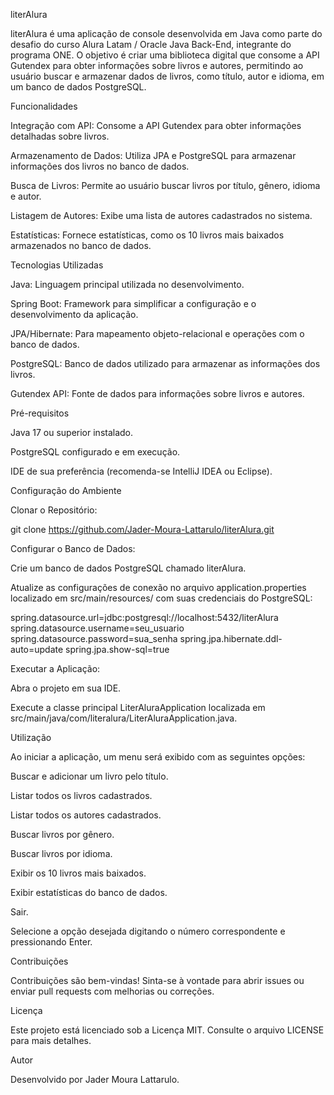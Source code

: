 literAlura

literAlura é uma aplicação de console desenvolvida em Java como parte do desafio do curso Alura Latam / Oracle Java Back-End, integrante do programa ONE. O objetivo é criar uma biblioteca digital que consome a API Gutendex para obter informações sobre livros e autores, permitindo ao usuário buscar e armazenar dados de livros, como título, autor e idioma, em um banco de dados PostgreSQL.

Funcionalidades

Integração com API: Consome a API Gutendex para obter informações detalhadas sobre livros.

Armazenamento de Dados: Utiliza JPA e PostgreSQL para armazenar informações dos livros no banco de dados.

Busca de Livros: Permite ao usuário buscar livros por título, gênero, idioma e autor.

Listagem de Autores: Exibe uma lista de autores cadastrados no sistema.

Estatísticas: Fornece estatísticas, como os 10 livros mais baixados armazenados no banco de dados.

Tecnologias Utilizadas

Java: Linguagem principal utilizada no desenvolvimento.

Spring Boot: Framework para simplificar a configuração e o desenvolvimento da aplicação.

JPA/Hibernate: Para mapeamento objeto-relacional e operações com o banco de dados.

PostgreSQL: Banco de dados utilizado para armazenar as informações dos livros.

Gutendex API: Fonte de dados para informações sobre livros e autores.

Pré-requisitos

Java 17 ou superior instalado.

PostgreSQL configurado e em execução.

IDE de sua preferência (recomenda-se IntelliJ IDEA ou Eclipse).

Configuração do Ambiente

Clonar o Repositório:

git clone https://github.com/Jader-Moura-Lattarulo/literAlura.git

Configurar o Banco de Dados:

Crie um banco de dados PostgreSQL chamado literAlura.

Atualize as configurações de conexão no arquivo application.properties localizado em src/main/resources/ com suas credenciais do PostgreSQL:

spring.datasource.url=jdbc:postgresql://localhost:5432/literAlura
spring.datasource.username=seu_usuario
spring.datasource.password=sua_senha
spring.jpa.hibernate.ddl-auto=update
spring.jpa.show-sql=true

Executar a Aplicação:

Abra o projeto em sua IDE.

Execute a classe principal LiterAluraApplication localizada em src/main/java/com/literalura/LiterAluraApplication.java.

Utilização

Ao iniciar a aplicação, um menu será exibido com as seguintes opções:

Buscar e adicionar um livro pelo título.

Listar todos os livros cadastrados.

Listar todos os autores cadastrados.

Buscar livros por gênero.

Buscar livros por idioma.

Exibir os 10 livros mais baixados.

Exibir estatísticas do banco de dados.

Sair.

Selecione a opção desejada digitando o número correspondente e pressionando Enter.

Contribuições

Contribuições são bem-vindas! Sinta-se à vontade para abrir issues ou enviar pull requests com melhorias ou correções.

Licença

Este projeto está licenciado sob a Licença MIT. Consulte o arquivo LICENSE para mais detalhes.

Autor

Desenvolvido por Jader Moura Lattarulo.
